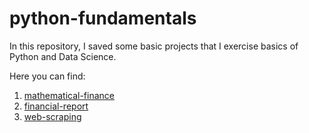 # python-fundamentals
In this repository, I saved some basic projects that I exercise basics of Python and Data Science.

Here you can find:
1. [mathematical-finance](https://github.com/rogeriojunio/python-fundamentals/blob/main/mathematical-finance/mathematical-finance.ipynb)
2. [financial-report](https://github.com/rogeriojunio/python-fundamentals/tree/main/financial-report)
3. [web-scraping](https://github.com/rogeriojunio/python-fundamentals/tree/main/web-scraping)
